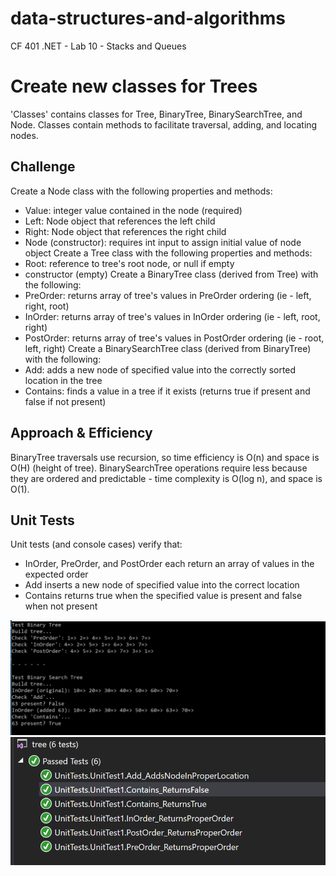# data-structures-and-algorithms
CF 401 .NET - Lab 10 - Stacks and Queues

# Create new classes for Trees
'Classes' contains classes for Tree, BinaryTree, BinarySearchTree, and Node. Classes contain methods to facilitate traversal, adding, and locating nodes.

## Challenge
Create a Node class with the following properties and methods:
 - Value: integer value contained in the node (required)
 - Left: Node object that references the left child
 - Right: Node object that references the right child
 - Node (constructor): requires int input to assign initial value of node object
Create a Tree class with the following properties and methods:
 - Root: reference to tree's root node, or null if empty
 - constructor (empty)
Create a BinaryTree class (derived from Tree) with the following:
 - PreOrder: returns array of tree's values in PreOrder ordering (ie - left, right, root)
 - InOrder: returns array of tree's values in InOrder ordering (ie - left, root, right)
 - PostOrder: returns array of tree's values in PostOrder ordering (ie - root, left, right)
Create a BinarySearchTree class (derived from BinaryTree) with the following:
 - Add: adds a new node of specified value into the correctly sorted location in the tree
 - Contains: finds a value in a tree if it exists (returns true if present and false if not present)

## Approach & Efficiency
BinaryTree traversals use recursion, so time efficiency is O(n) and space is O(H) (height of tree). BinarySearchTree operations require less because they are ordered and predictable - time complexity is O(log n), and space is O(1).

## Unit Tests
Unit tests (and console cases) verify that:
 - InOrder, PreOrder, and PostOrder each return an array of values in the expected order 
 - Add inserts a new node of specified value into the correct location
 - Contains returns true when the specified value is present and false when not present

![console cases](assets/program-run.PNG)
![unit tests](assets/unit-tests.PNG)